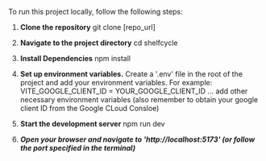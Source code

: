 To run this project locally, follow the following steps:
1. **Clone the repository**
   git clone [repo_url]
   
2.  **Navigate to the project directory**
   cd shelfcycle
   
3.  **Install Dependencies**
   npm install
   
4. **Set up environment variables.**
   Create a '.env' file in the root of the project and add your environment variables.
   For example:
   VITE_GOOGLE_CLIENT_ID = YOUR_GOOGLE_CLIENT_ID
   ...
   add other necessary environment variables
   (also remember to obtain your google client ID from the Google CLoud Consloe)

5. **Start the development server**
   npm run dev

6. ***Open your browser and navigate to 'http://localhost:5173'  (or follow the port specified in the terminal)***
